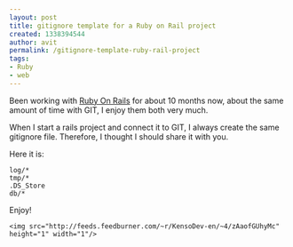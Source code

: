 ```yaml
---
layout: post
title: gitignore template for a Ruby on Rail project
created: 1338394544
author: avit
permalink: /gitignore-template-ruby-rail-project
tags:
- Ruby
- web
---
```

<p>Been working with <a href='http://www.kensodev.com/category/ruby-on-rails/' title='Ruby on Rails'>Ruby On Rails</a> for about 10 months now, about the same amount of time with GIT, I enjoy them both very much.</p>

<p>When I start a rails project and connect it to GIT, I always create the same gitignore file. Therefore, I thought I should share it with you.</p>

<p>Here it is:</p>
<div class='highlight'><pre><code class='bash'>log/*
tmp/*
.DS_Store
db/*
</code></pre>
</div>
<p>Enjoy!</p>
      
    <img src="http://feeds.feedburner.com/~r/KensoDev-en/~4/zAaofGUhyMc" height="1" width="1"/>
